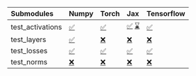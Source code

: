 | Submodules       | Numpy                                                                                                                           | Torch                                                                                                                           | Jax                                                                                                                                                                                                                                                               | Tensorflow                                                                                                                      |
|:-----------------|:--------------------------------------------------------------------------------------------------------------------------------|:--------------------------------------------------------------------------------------------------------------------------------|:------------------------------------------------------------------------------------------------------------------------------------------------------------------------------------------------------------------------------------------------------------------|:--------------------------------------------------------------------------------------------------------------------------------|
| test_activations | <a href="https://github.com/unifyai/ivy/runs/8165902274?check_suite_focus=true" rel="noopener noreferrer" target="_blank">✅</a> | <a href="https://github.com/unifyai/ivy/runs/8165902436?check_suite_focus=true" rel="noopener noreferrer" target="_blank">✅</a> | <a href="https://github.com/unifyai/ivy/runs/8164840045?check_suite_focus=true" rel="noopener noreferrer" target="_blank">✅</a>   <a href="https://github.com/unifyai/ivy/runs/8165902569?check_suite_focus=true" rel="noopener noreferrer" target="_blank">⌛</a> | <a href="https://github.com/unifyai/ivy/runs/8165902700?check_suite_focus=true" rel="noopener noreferrer" target="_blank">✅</a> |
| test_layers      | <a href="https://github.com/unifyai/ivy/runs/8165902301?check_suite_focus=true" rel="noopener noreferrer" target="_blank">✅</a> | <a href="https://github.com/unifyai/ivy/runs/8165902466?check_suite_focus=true" rel="noopener noreferrer" target="_blank">❌</a> | <a href="https://github.com/unifyai/ivy/runs/8165902598?check_suite_focus=true" rel="noopener noreferrer" target="_blank">❌</a>                                                                                                                                   | <a href="https://github.com/unifyai/ivy/runs/8165902730?check_suite_focus=true" rel="noopener noreferrer" target="_blank">❌</a> |
| test_losses      | <a href="https://github.com/unifyai/ivy/runs/8165902343?check_suite_focus=true" rel="noopener noreferrer" target="_blank">✅</a> | <a href="https://github.com/unifyai/ivy/runs/8165902515?check_suite_focus=true" rel="noopener noreferrer" target="_blank">✅</a> | <a href="https://github.com/unifyai/ivy/runs/8165902633?check_suite_focus=true" rel="noopener noreferrer" target="_blank">✅</a>                                                                                                                                   | <a href="https://github.com/unifyai/ivy/runs/8165902753?check_suite_focus=true" rel="noopener noreferrer" target="_blank">✅</a> |
| test_norms       | <a href="https://github.com/unifyai/ivy/runs/8165902389?check_suite_focus=true" rel="noopener noreferrer" target="_blank">❌</a> | <a href="https://github.com/unifyai/ivy/runs/8165902545?check_suite_focus=true" rel="noopener noreferrer" target="_blank">❌</a> | <a href="https://github.com/unifyai/ivy/runs/8165902654?check_suite_focus=true" rel="noopener noreferrer" target="_blank">❌</a>                                                                                                                                   | <a href="https://github.com/unifyai/ivy/runs/8165902777?check_suite_focus=true" rel="noopener noreferrer" target="_blank">❌</a> |